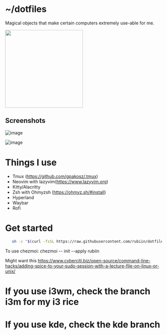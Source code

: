 # ~/dotfiles

Magical objects that make certain computers extremely use-able for me.

<img src="https://i.imgur.com/dWiAjUx.gif" height=250/>

## Screenshots

![image](https://github.com/rubiin/dotfiles/assets/8222059/508f0694-06bf-4ee6-bc0a-c83a6136b5b9)

![image](https://github.com/rubiin/dotfiles/assets/8222059/257e7add-4145-48a0-8199-3622a20763d2)


# Things I use 
* Tmux (https://github.com/gpakosz/.tmux)
* Neovim with lazyvim(https://www.lazyvim.org)
* Kitty/Alacritty
* Zsh with Ohmyzsh (https://ohmyz.sh/#install)
* Hyperland
* Waybar
* Rofi

# Get started
 ```bash
  	sh -c "$(curl -fsSL https://raw.githubusercontent.com/rubiin/dotfiles/master/dot_bin/executable_install-all.sh)"
```
To use chezmoi:
chezmoi -- init --apply rubiin



Might want this https://www.cyberciti.biz/open-source/command-line-hacks/adding-spice-to-your-sudo-session-with-a-lecture-file-on-linux-or-unix/

# If you use i3wm, check the branch i3m for my i3 rice
# If you use kde, check the kde branch
